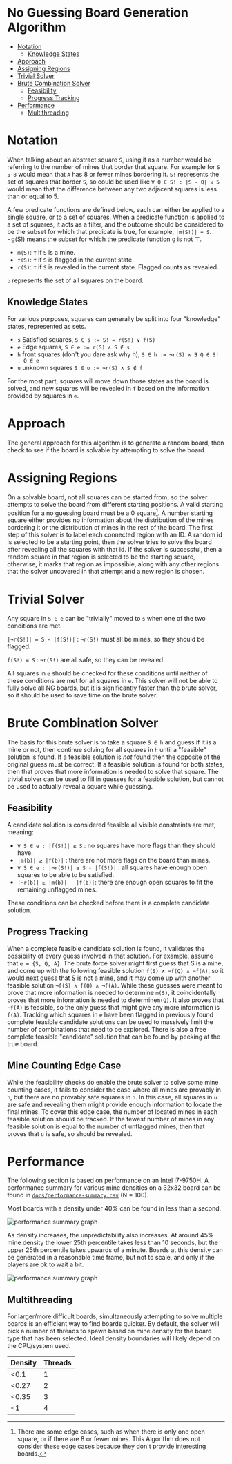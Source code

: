 # No Guessing Board Generation Algorithm
- [Notation](#Notation)
  - [Knowledge States](#Knowledge-States)
- [Approach](#Approach)
- [Assigning Regions](#Assigning-Regions)
- [Trivial Solver](#Trivial-Solver)
- [Brute Combination Solver](#Brute-Combination-Solver)
  - [Feasibility](#Feasibility)
  - [Progress Tracking](#Progress-Tracking)
- [Performance](#Performance)
  - [Multithreading](#Multithreading)

# Notation

When talking about an abstract square `S`, using it as a number would be referring to the number of mines that border
that square. For example for `S ≤ 8` would mean that `A` has 8 or fewer mines bordering it. `S!` represents the set of 
squares that border `S`, so could be used like `∀ Q ∈ S! : |S - Q| ≤ 5` would mean that the difference between any two
adjacent squares is less than or equal to 5. 

A few predicate functions are defined below, each can either be applied to 
a single square, or to a set of squares. When a predicate function is applied to a set of squares, it acts as a filter, 
and the outcome should be considered to be the subset for which that predicate is true, for example, `|m(S!)| = S`. 
¬g(S!) means the subset for which the predicate function g is not ⊤.

- `m(S)`: `⊤` if `S` is a mine.
- `f(S)`: `⊤` if `S` is flagged in the current state
- `r(S)`: `⊤` if `S` is revealed in the current state. Flagged counts as revealed.

`b` represents the set of all squares on the board.

## Knowledge States

For various purposes, squares can generally be split into four "knowledge" states, represented as sets.

- `s` Satisfied squares, `S ∈ s := S! = r(S!) ∨ f(S)`
- `e` Edge squares, `S ∈ e := r(S) ∧ S ∉ s`
- `h` front squares (don't you dare ask why h), `S ∈ h := ¬r(S) ∧ ∃ Q ∈ S! : Q ∈ e`
- `u` unknown squares `S ∈ u := ¬r(S) ∧ S ∉ f`

For the most part, squares will move down those states as the board is solved, and new squares will be revealed in `f` 
based on the information provided by squares in `e`.

# Approach

The general approach for this algorithm is to generate a random board, then check to see if the board is solvable by 
attempting to solve the board. 

# Assigning Regions

On a solvable board, not all squares can be started from, so the solver attempts to solve the board from different 
starting positions. A valid starting position for a no guessing board must be a 0 square[^1]. A number starting square
either provides no information about the distribution of the mines bordering it or the distribution of mines in the rest
of the board. The first step of this solver is to label each connected region with an ID. A random id is selected to be
a starting point, then the solver tries to solve the board after revealing all the squares with that id. If the solver
is successful, then a random square in that region is selected to be the starting square, otherwise, it marks that
region as impossible, along with any other regions that the solver uncovered in that attempt and a new region is chosen.

[^1]: There are some edge cases, such as when there is only one open square, or if there are 8 or fewer mines. This
Algorithm does not consider these edge cases because they don't provide interesting boards.

# Trivial Solver

Any square in `S ∈ e` can be "trivially" moved to `s` when one of the two conditions are met.

`|¬r(S!)| = S - |f(S!)|` : `¬r(S!)` must all be mines, so they should be flagged.

`f(S!) = S` : `¬r(S!)` are all safe, so they can be revealed.

All squares in `e` should be checked for these conditions until neither of these conditions are met for all squares in
`e`. This solver will not be able to fully solve all NG boards, but it is significantly faster than the brute solver, so
it should be used to save time on the brute solver.

# Brute Combination Solver

The basis for this brute solver is to take a square `S ∈ h` and guess if it is a mine or not, then continue solving for 
all squares in `h` until a "feasible" solution is found. If a feasible solution is *not* found then the opposite of the
original guess must be correct. If a feasible solution is found for both states, then that proves that more information
is needed to solve that square. The trivial solver can be used to fill in guesses for a feasible solution, but cannot be
used to actually reveal a square while guessing.

## Feasibility

A candidate solution is considered feasible all visible constraints are met, meaning: 

- `∀ S ∈ e : |f(S!)| ≤ S` : no squares have more flags than they should have.
- `|m(b)| ≥ |f(b)|` : there are not more flags on the board than mines.
- `∀ S ∈ e : |¬r(S!)| ≥ S - |f(S!)|` : all squares have enough open squares to be able to be satisfied.
- `|¬r(b)| ≥ |m(b)| - |f(b)|`: there are enough open squares to fit the remaining unflagged mines.

These conditions can be checked before there is a complete candidate solution.

## Progress Tracking

When a complete feasible candidate solution is found, it validates the possibility of every guess involved in that
solution. For example, assume that `e = {S, Q, A}`. The brute force solver might first guess that S is a mine, and come
up with the following feasible solution `f(S) ∧ ¬f(Q) ∧ ¬f(A)`, so it would next guess that S is not a mine, and it may
come up with another feasible solution `¬f(S) ∧ f(Q) ∧ ¬f(A)`. While these guesses were meant to prove that more
information is needed to determine `m(S)`, it coincidentally proves that more information is needed to determine`m(Q)`. 
It also proves that `¬f(A)` is feasible, so the only guess that might give any more information is `f(A)`. Tracking 
which squares in `e` have been flagged in previously found complete feasible candidate solutions can be used to 
massively limit the number of combinations that need to be explored. There is also a free complete feasible "candidate"
solution that can be found by peeking at the true board.

## Mine Counting Edge Case

While the feasibility checks do enable the brute solver to solve some mine counting cases, it fails to consider the case
where all mines are provably in `h`, but there are no provably safe squares in `h`. In this case, all squares in `u` are
safe and revealing them might provide enough information to locate the final mines. To cover this edge case, the number
of located mines in each feasible solution should be tracked. If the fewest number of mines in any feasible solution is
equal to the number of unflagged mines, then that proves that `u` is safe, so should be revealed.

# Performance

The following section is based on performance on an Intel i7-9750H. A performance summary for various mine densities on
a 32x32 board can be found in [`docs/performance-summary.csv`](performance-summary.csv) (N = 100). 

Most boards with a density under 40% can be found in less than a second.

![performance summary graph](under-1s-performance.png)

As density increases, the unpredictability also increases. At around 45% mine density the lower 25th percentile takes
less than 10 seconds, but the upper 25th percentile takes upwards of a minute. Boards at this density can be generated
in a reasonable time frame, but not to scale, and only if the players are ok to wait a bit.

![performance summary graph](high-density-performance.png)

## Multithreading

For larger/more difficult boards, simultaneously attempting to solve multiple boards is an efficient way to find boards
quicker. By default, the solver will pick a number of threads to spawn based on mine density for the board type that has
been selected. Ideal density boundaries will likely depend on the CPU/system used.

| Density | Threads | 
|---------|---------|
| <0.1    | 1       |
| <0.27   | 2       |
| <0.35   | 3       |
| <1      | 4       |